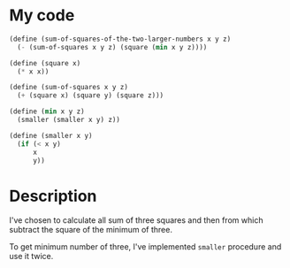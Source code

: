 # My code
```scheme
(define (sum-of-squares-of-the-two-larger-numbers x y z)
  (- (sum-of-squares x y z) (square (min x y z))))

(define (square x)
  (* x x))

(define (sum-of-squares x y z)
  (+ (square x) (square y) (square z)))

(define (min x y z)
  (smaller (smaller x y) z))

(define (smaller x y)
  (if (< x y)
      x
      y))
```

# Description
I've chosen to calculate all sum of three squares and then from which subtract the square of the minimum of three.

To get minimum number of three, I've implemented `smaller` procedure and use it twice.